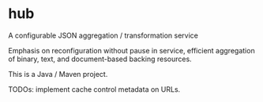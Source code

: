 hub
===

A configurable JSON aggregation / transformation service

Emphasis on reconfiguration without pause in service, efficient aggregation of binary, text, and document-based backing resources.

This is a Java / Maven project.

TODOs:
implement cache control metadata on URLs.
